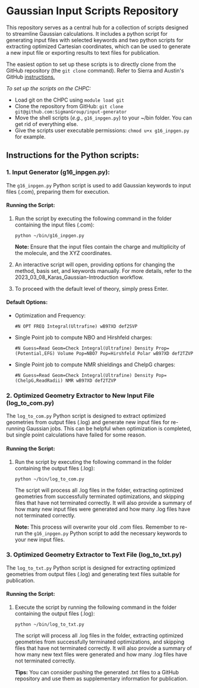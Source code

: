 # Gaussian Input Scripts Repository

This repository serves as a central hub for a collection of scripts designed to streamline Gaussian calculations. It includes a python script for generating input files with selected keywords and two python scripts for extracting optimized Cartesian coordinates, which can be used to generate a new input file or exporting results to text files for publication.

The easiest option to set up these scripts is to directly clone from the GitHub repository (the `git clone` command). Refer to Sierra and Austin's GitHub [instructions.](https://github.com/SigmanGroup/Git-Started)

_To set up the scripts on the CHPC:_
	
- Load git on the CHPC using `module load git`
- Clone the repository from GitHub: `git clone git@github.com:SigmanGroup/input-generator`
- Move the shell scripts (*e.g.*, `g16_inpgen.py`) to your ~/bin folder. You can get rid of everything else.
- Give the scripts user executable permissions: `chmod u+x g16_inpgen.py` for example.

## Instructions for the Python scripts:

### 1. Input Generator (g16_inpgen.py):

The `g16_inpgen.py` Python script is used to add Gaussian keywords to input files (.com), preparing them for execution.

#### Running the Script:

1. Run the script by executing the following command in the folder containing the input files (.com):
    ```shell
    python ~/bin/g16_inpgen.py
    ```
   **Note:** Ensure that the input files contain the charge and multiplicity of the molecule, and the XYZ coordinates.

2. An interactive script will open, providing options for changing the method, basis set, and keywords manually. For more details, refer to the 2023_03_08_Karas_Gaussian-Introduction workflow.

3. To proceed with the default level of theory, simply press Enter.

#### Default Options:

- Optimization and Frequency:
  
  `#N OPT FREQ Integral(Ultrafine) wB97XD def2SVP`

- Single Point job to compute NBO and Hirshfeld charges:
  
  `#N Guess=Read Geom=Check Integral(Ultrafine) Density Prop=(Potential,EFG) Volume Pop=NBO7 Pop=Hirshfeld Polar wB97XD def2TZVP`

- Single Point job to compute NMR shieldings and ChelpG charges:
  
  `#N Guess=Read Geom=Check Integral(Ultrafine) Density Pop=(ChelpG,ReadRadii) NMR wB97XD def2TZVP`

### 2. Optimized Geometry Extractor to New Input File (log_to_com.py)

The `log_to_com.py` Python script is designed to extract optimized geometries from output files (.log) and generate new input files for re-running Gaussian jobs. This can be helpful when optimization is completed, but single point calculations have failed for some reason.

#### Running the Script:

1. Run the script by executing the following command in the folder containing the output files (.log):
    ```shell
    python ~/bin/log_to_com.py
    ```
    The script will process all .log files in the folder, extracting optimized geometries from successfully terminated optimizations, and skipping files that have not terminated correctly. It will also provide a summary of how many new input files were generated and how many .log files have not terminated correctly.

   **Note:** This process will overwrite your old .com files. Remember to re-run the `g16_inpgen.py` Python script to add the necessary keywords to your new input files.

### 3. Optimized Geometry Extractor to Text File (log_to_txt.py)

The `log_to_txt.py` Python script is designed for extracting optimized geometries from output files (.log) and generating text files suitable for publication.

#### Running the Script:

1. Execute the script by running the following command in the folder containing the output files (.log):
    ```shell
    python ~/bin/log_to_txt.py
    ```
    The script will process all .log files in the folder, extracting optimized geometries from successfully terminated optimizations, and skipping files that have not terminated correctly. It will also provide a summary of how many new text files were generated and how many .log files have not terminated correctly.

   **Tips:** You can consider pushing the generated .txt files to a GitHub repository and use them as supplementary information for publication.

   

